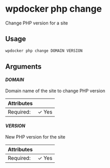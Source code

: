 # wpdocker php change

Change PHP version for a site

## Usage

```bash
wpdocker php change DOMAIN VERSION
```

## Arguments

#### *DOMAIN*

Domain name of the site to change PHP version

| Attributes      | &nbsp;
|-----------------|-------------
| Required:       | ✓ Yes

#### *VERSION*

New PHP version for the site

| Attributes      | &nbsp;
|-----------------|-------------
| Required:       | ✓ Yes


